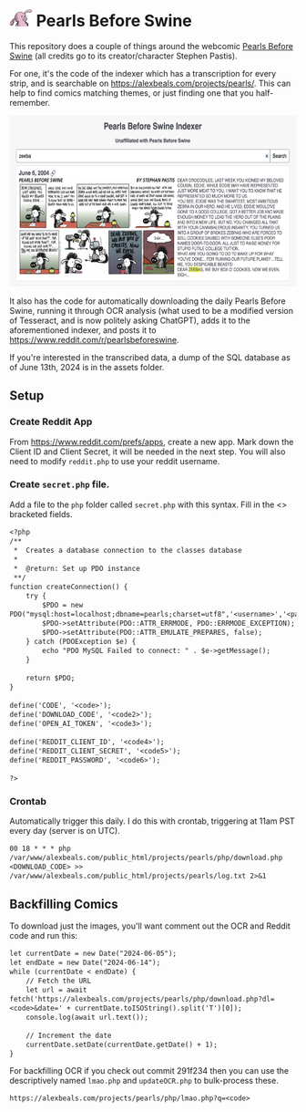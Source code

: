 # <img src="/assets/pig.png" width="40" alt="Logo"/> Pearls Before Swine

This repository does a couple of things around the webcomic [Pearls Before Swine](https://www.gocomics.com/pearlsbeforeswine) (all credits go to its creator/character Stephen Pastis). 

For one, it's the code of the indexer which has a transcription for every strip, and is searchable on https://alexbeals.com/projects/pearls/. This can help to find comics matching themes, or just finding one that you half-remember.

<img src="/assets/preview.png?raw=true" height="300" alt="Preview"/>

It also has the code for automatically downloading the daily Pearls Before Swine, running it through OCR analysis (what used to be a modified version of Tesseract, and is now politely asking ChatGPT), adds it to the aforementioned indexer, and posts it to https://www.reddit.com/r/pearlsbeforeswine.

If you're interested in the transcribed data, a dump of the SQL database as of June 13th, 2024 is in the assets folder.

## Setup

### Create Reddit App
From https://www.reddit.com/prefs/apps, create a new app. Mark down the Client ID and Client Secret, it will be needed in the next step. You will also need to modify `reddit.php` to use your reddit username.

### Create `secret.php` file.

Add a file to the `php` folder called `secret.php` with this syntax. Fill in the <> bracketed fields.

```
<?php
/**
 *  Creates a database connection to the classes database
 *
 *	@return: Set up PDO instance
 **/
function createConnection() {
    try {
        $PDO = new PDO("mysql:host=localhost;dbname=pearls;charset=utf8",'<username>','<password>');
        $PDO->setAttribute(PDO::ATTR_ERRMODE, PDO::ERRMODE_EXCEPTION);
        $PDO->setAttribute(PDO::ATTR_EMULATE_PREPARES, false);
    } catch (PDOException $e) {
        echo "PDO MySQL Failed to connect: " . $e->getMessage();
    }

    return $PDO;
}

define('CODE', '<code>');
define('DOWNLOAD_CODE', '<code2>');
define('OPEN_AI_TOKEN', '<code3>');

define('REDDIT_CLIENT_ID', '<code4>');
define('REDDIT_CLIENT_SECRET', '<code5>');
define('REDDIT_PASSWORD', '<code6>');

?>
```

### Crontab

Automatically trigger this daily. I do this with crontab, triggering at 11am PST every day (server is on UTC).
```
00 18 * * * php /var/www/alexbeals.com/public_html/projects/pearls/php/download.php <DOWNLOAD_CODE> >> /var/www/alexbeals.com/public_html/projects/pearls/log.txt 2>&1
```

## Backfilling Comics
To download just the images, you'll want comment out the OCR and Reddit code and run this:

```
let currentDate = new Date("2024-06-05");
let endDate = new Date("2024-06-14");
while (currentDate < endDate) {
    // Fetch the URL
    let url = await fetch('https://alexbeals.com/projects/pearls/php/download.php?dl=<code>&date=' + currentDate.toISOString().split('T')[0]);
    console.log(await url.text());

    // Increment the date
    currentDate.setDate(currentDate.getDate() + 1);
}
```

For backfilling OCR if you check out commit 291f234 then you can use the descriptively named `lmao.php` and `updateOCR.php` to bulk-process these.
```
https://alexbeals.com/projects/pearls/php/lmao.php?q=<code>
```

